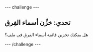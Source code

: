 --- challenge ---

## تحدي: خزِّن أسماء الفِرق

هل يمكنك تخزين قائمة أسماء الفرق في ملف؟

--- /challenge ---